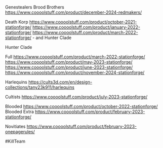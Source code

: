 Genestealers
Brood Brothers https://www.coooolstuff.com/product/december-2024-redmakers/

Death Korp
https://www.coooolstuff.com/product/october-2021-stationforge/
https://www.coooolstuff.com/product/january-2022-stationforge/
https://www.coooolstuff.com/product/march-2022-stationforge/ - and Hunter Clade

Hunter Clade

Full https://www.coooolstuff.com/product/march-2022-stationforge/
https://www.coooolstuff.com/product/may-2023-stationforge/
https://www.coooolstuff.com/product/june-2023-stationforge/
https://www.coooolstuff.com/product/november-2024-stationforge/

Harlequins
https://cults3d.com/en/design-collections/tany23k911/harlequins

Cultists
https://www.coooolstuff.com/product/july-2023-stationforge/

Blooded
https://www.coooolstuff.com/product/october-2022-stationforge/
Blooded Extra https://www.coooolstuff.com/product/february-2023-stationforge/

Novitiates
https://www.coooolstuff.com/product/february-2023-onepagerules/

#KillTeam 

